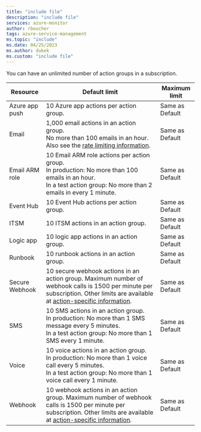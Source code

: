 ```yaml
---
title: "include file" 
description: "include file" 
services: azure-monitor
author: rboucher
tags: azure-service-management
ms.topic: "include"
ms.date: 04/25/2023
ms.author: dukek
ms.custom: "include file"
---
```

You can have an unlimited number of action groups in a subscription.

|Resource |Default limit |Maximum limit |
|--- |--- |--- |
|Azure app push |10 Azure app actions per action group. |Same as Default |
|Email |1,000 email actions in an action group.<br>No more than 100 emails in an hour.<br>Also see the [rate limiting information](../articles/azure-monitor/alerts/alerts-rate-limiting.md). |Same as Default |
|Email ARM role |10 Email ARM role actions per action group.<br>In production: No more than 100 emails in an hour.<br>In a test action group: No more than 2 emails in every 1 minute. |Same as Default |
|Event Hub |10 Event Hub actions per action group. |Same as Default |
|ITSM |10 ITSM actions in an action group. |Same as Default |
|Logic app |10 logic app actions in an action group. |Same as Default |
|Runbook |10 runbook actions in an action group. |Same as Default |
|Secure Webhook |10 secure webhook actions in an action group.  Maximum number of webhook calls is 1500 per minute per subscription. Other limits are available at [action-specific information](../articles/azure-monitor/alerts/action-groups.md#action-specific-information).  |Same as Default |
|SMS |10 SMS actions in an action group.<br>In production: No more than 1 SMS message every 5 minutes.<br>In a test action group: No more than 1 SMS every 1 minute.|Same as Default |
|Voice |10 voice actions in an action group.<br>In production: No more than 1 voice call every 5 minutes.<br>In a test action group: No more than 1 voice call every 1 minute.|Same as Default |
|Webhook |10 webhook actions in an action group.  Maximum number of webhook calls is 1500 per minute per subscription. Other limits are available at [action-specific information](../articles/azure-monitor/alerts/action-groups.md#action-specific-information).  |Same as Default |